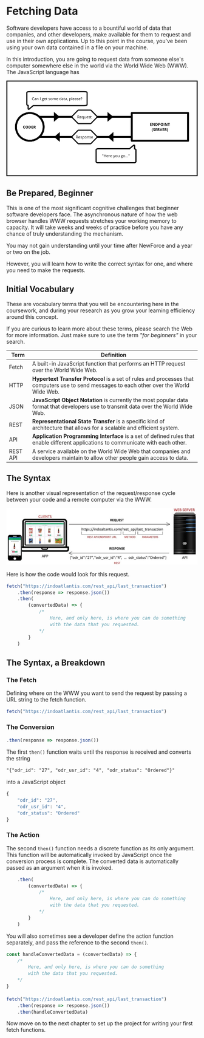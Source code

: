 # Fetching Data

Software developers have access to a bountiful world of data that companies, and other developers, make available for them to request and use in their own applications. Up to this point in the course, you've been using your own data contained in a file on your machine.

In this introduction, you are going to request data from someone else's computer somewhere else in the world via the World Wide Web (WWW). The JavaScript language has

![](./images/request-response.png)

## Be Prepared, Beginner

This is one of the most significant cognitive challenges that beginner software developers face. The asynchronous nature of how the web browser handles WWW requests stretches your working memory to capacity. It will take weeks and weeks of practice before you have any chance of truly understanding the mechanism.

You may not gain understanding until your time after NewForce and a year or two on the job.

However, you will learn how to write the correct syntax for one, and where you need to make the requests.

## Initial Vocabulary

These are vocabulary terms that you will be encountering here in the coursework, and during your research as you grow your learning efficiency around this concept.

If you are curious to learn more about these terms, please search the Web for more information. Just make sure to use the term _"for beginners"_ in your search.

| Term | Definition |
| --- | --- |
| Fetch | A built-in JavaScript function that performs an HTTP request over the World Wide Web. |
| HTTP | **Hypertext Transfer Protocol** is a set of rules and processes that computers use to send messages to each other over the World Wide Web. |
| JSON | **JavaScript Object Notation** is currently the most popular data format that developers use to transmit data over the World Wide Web. |
| REST | **Representational State Transfer** is a specific kind of architecture that allows for a scalable and efficient system. |
| API | **Application Programming Interface** is a set of defined rules that enable different applications to communicate with each other. |
| REST API | A service available on the World Wide Web that companies and developers maintain to allow other people gain access to data. |


## The Syntax

Here is another visual representation of the request/response cycle between your code and a remote computer via the WWW.

![](./images/REST-API-request-response.png)

Here is how the code would look for this request.

```js
fetch("https://indoatlantis.com/rest_api/last_transaction")
    .then(response => response.json())
    .then(
        (convertedData) => {
            /*
                Here, and only here, is where you can do something
                with the data that you requested.
            */
        }
    )
```

## The Syntax, a Breakdown


### The Fetch

Defining where on the WWW you want to send the request by passing a URL string to the fetch function.

```js
fetch("https://indoatlantis.com/rest_api/last_transaction")
```

### The Conversion

```js
.then(response => response.json())
```

The first `then()` function waits until the response is received and converts the string

```txt
"{"odr_id": "27", "odr_usr_id": "4", "odr_status": "Ordered"}"
```

into a JavaScript object

```js
{
    "odr_id": "27",
    "odr_usr_id": "4",
    "odr_status": "Ordered"
}
```

### The Action

The second `then()` function needs a discrete function as its only argument. This function will be automatically invoked by JavaScript once the conversion process is complete. The converted data is automatically passed as an argument when it is invoked.

```js
    .then(
        (convertedData) => {
            /*
                Here, and only here, is where you can do something
                with the data that you requested.
            */
        }
    )
```

You will also sometimes see a developer define the action function separately, and pass the reference to the second `then()`.

```js
const handleConvertedData = (convertedData) => {
    /*
        Here, and only here, is where you can do something
        with the data that you requested.
    */
}

fetch("https://indoatlantis.com/rest_api/last_transaction")
    .then(response => response.json())
    .then(handleConvertedData)
```

Now move on to the next chapter to set up the project for writing your first fetch functions.
